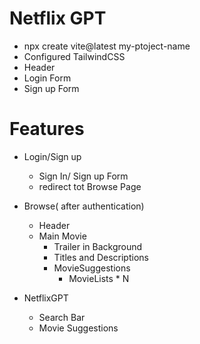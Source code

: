 # Netflix GPT

- npx create vite@latest my-ptoject-name
- Configured TailwindCSS
- Header
- Login Form
- Sign up Form

# Features
- Login/Sign up
    - Sign In/ Sign up Form
    - redirect tot Browse Page
- Browse( after authentication)
    - Header
    - Main Movie 
        - Trailer in Background
        - Titles and Descriptions
        - MovieSuggestions
            - MovieLists * N

- NetflixGPT
    - Search Bar
    - Movie Suggestions

